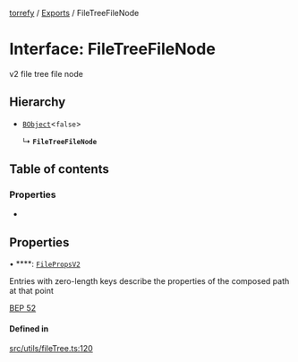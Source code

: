 [torrefy](../README.md) / [Exports](../modules.md) / FileTreeFileNode

# Interface: FileTreeFileNode

v2 file tree file node

## Hierarchy

- [`BObject`](../modules.md#bobject)<``false``\>

  ↳ **`FileTreeFileNode`**

## Table of contents

### Properties

- [](FileTreeFileNode.md#)

## Properties

• ****: [`FilePropsV2`](FilePropsV2.md)

Entries with zero-length keys describe the properties
of the composed path at that point

[BEP 52](https://www.bittorrent.org/beps/bep_0052.html#:~:text=Entries%20with%20zero%2Dlength%20keys%20describe%20the%20properties%20of%20the%20composed%20path%20at%20that%20point)

#### Defined in

[src/utils/fileTree.ts:120](https://github.com/Sec-ant/bepjs/blob/5d0ef68/src/utils/fileTree.ts#L120)
